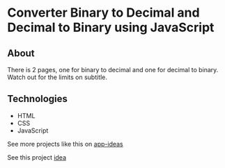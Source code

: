 # Converter Binary to Decimal and Decimal to Binary using JavaScript

## About

There is 2 pages, one for binary to decimal and one for decimal to binary. Watch out for the limits on subtitle.

## Technologies

-   HTML
-   CSS
-   JavaScript

See more projects like this on [app-ideas](https://github.com/florinpop17/app-ideas)

See this project [idea](https://github.com/florinpop17/app-ideas/blob/master/Projects/1-Beginner/Bin2Dec-App.md)
